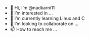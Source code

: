 - 👋 Hi, I’m @nadkarni11
- 👀 I’m interested in ...
- 🌱 I’m currently learning Linux and C
- 💞️ I’m looking to collaborate on ...
- 📫 How to reach me ...

<!---
nadkarni11/nadkarni11 is a ✨ special ✨ repository because its `README.md` (this file) appears on your GitHub profile.
You can click the Preview link to take a look at your changes.
--->
